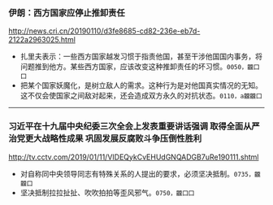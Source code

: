 ### 伊朗：西方国家应停止推卸责任
http://news.cri.cn/20190110/d3fe8685-cd82-236e-eb7d-2122a2963025.html
- 扎里夫表示：一些西方国家越发习惯于指责他国，甚至干涉他国国内事务，将问题推到他方。某些西方国家，应该改变这种推卸责任的坏习惯。`0050，龖囗囗`
- 把某个国家妖魔化，是树立敌人的需求。这种行为是对他国真实情况的无知。这不仅会使国家之间敌对起来，还会造成双方永久的对抗状态。`0110，a龖龖囗`
---
### 习近平在十九届中央纪委三次全会上发表重要讲话强调 取得全面从严治党更大战略性成果 巩固发展反腐败斗争压倒性胜利
http://tv.cctv.com/2019/01/11/VIDEQykCvEHUdGNQADGB7uRe190111.shtml
- 对自称同中央领导同志有特殊关系的人提出的要求，必须坚决抵制。`0735，龖龖囗`
- 坚决抵制拉拉扯扯、吹吹拍拍等歪风邪气。`0750，龖囗囗`